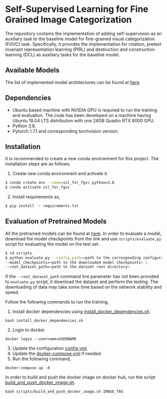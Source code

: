 # Self-Supervised Learning for Fine Grained Image Categorization

The repository contains the implementation of adding self-supervision as an auxiliary task to the baseline model for  fine-grained visual categorization (FGVC) task. 
Specifically, it provides the implementation for rotation, pretext invariant representation learning (PIRL) and destruction and construction learning (DCL) 
as auxiliary tasks for the baseline model.

## Available Models
The list of implemented model architectures can be found at [here](model/README.md).

## Dependencies
* Ubuntu based machine with NVIDIA GPU is required to run the training and evaluation. The code has been developed on a machine having Ubuntu 18.04 LTS distribution with one 24GB Quadro RTX 6000 GPU. 
* Python 3.8.
* Pytorch 1.7.1 and corresponding torchvision version.

## Installation
It is recommended to create a new conda environment for this project. The installation steps are as follows:
1. Create new conda environment and activate it.
```bash
$ conda create env --name=ssl_for_fgvc python=3.8
$ conda activate ssl_for_fgvc
```
2. Install requirements as,
```bash
$ pip install -r requirements.txt
```

## Evaluation of Pretrained Models
All the pretrained models can be found at [here](). In order to evaluate a model, download the model 
checkpoints from the link and use `scripts/evaluate.py` script for evaluating the model on the test set.

```bash
$ cd scripts
$ python evaluate.py --config_path=<path to the corresponding configuration '.yml' file.> \
--model_checkpoints=<path to the downloaded model checkpoints> \
--root_dataset_path=<path to the dataset root directory>
```
If the `--root_dataset_path` command line parameter has not been provided to `evaluate.py` script, it download the dataset 
and perform the testing. The downloading of data may take some time based on the network stability and speed.


Follow the following commands to run the training,

1. Install docker dependencies using [install_docker_dependencies.sh](scripts/install_docker_dependencies.sh).
```bazaar
bash install_docker_dependencies.sh
```
2. Login to docker.
```bazaar
docker login --username=USERNAME
```
3. Update the configuration [config.yml](config.yml).
4. Update the [docker-compose.yml](docker-compose.yml) if needed.
5. Run the following command,
```bazaar
docker-compose up -d
```

In order to build and push the docker image on docker hub, run the script [build_and_push_docker_image.sh](scripts/build_and_push_docker_image.sh).
```bazaar
bash scripts/build_and_push_docker_image.sh IMAGE_TAG
```